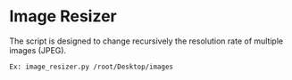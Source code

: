 # Image Resizer


                                                                                                              
                                                                                                              
                                                                                                              
The script is designed to change recursively the resolution rate of multiple images (JPEG). 

```
Ex: image_resizer.py /root/Desktop/images
```
